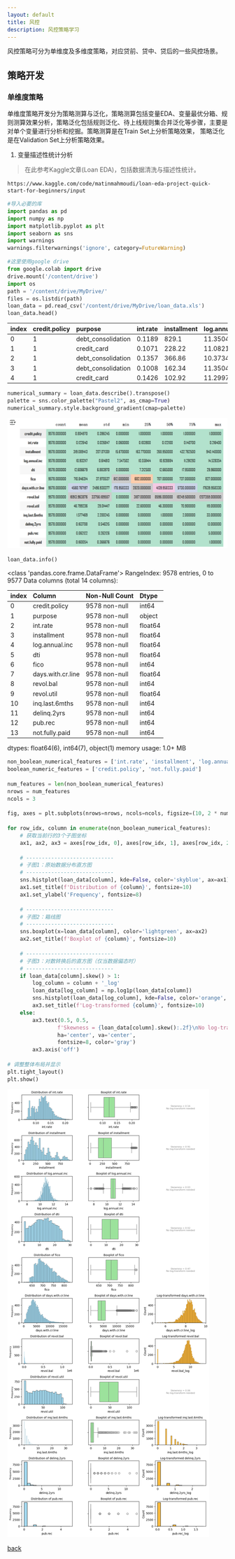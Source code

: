 ```yaml
---
layout: default
title: 风控
description: 风控策略学习
---
```

风控策略可分为单维度及多维度策略，对应贷前、贷中、贷后的一些风控场景。

## 策略开发

### 单维度策略
单维度策略开发分为策略测算与泛化，策略测算包括变量EDA、变量最优分箱、规则测算效果分析，策略泛化包括规则泛化、待上线规则集合并泛化等步骤，主要是对单个变量进行分析和挖掘。策略测算是在Train Set上分析策略效果， 策略泛化是在Validation Set上分析策略效果。

1. 变量描述性统计分析

> 在此参考Kaggle文章(Loan EDA)，包括数据清洗与描述性统计。
```
https://www.kaggle.com/code/matinmahmoudi/loan-eda-project-quick-start-for-beginners/input
```

```python
#导入必要的库
import pandas as pd
import numpy as np
import matplotlib.pyplot as plt
import seaborn as sns
import warnings
warnings.filterwarnings('ignore', category=FutureWarning)
```

```python
#这里使用google drive
from google.colab import drive
drive.mount('/content/drive')
import os
path = '/content/drive/MyDrive/'
files = os.listdir(path)
loan_data = pd.read_csv('/content/drive/MyDrive/loan_data.xls')
loan_data.head()
```

|index|credit\.policy|purpose|int\.rate|installment|log\.annual\.inc|dti|fico|days\.with\.cr\.line|revol\.bal|revol\.util|inq\.last\.6mths|delinq\.2yrs|pub\.rec|not\.fully\.paid|
|:---|:-----|:---|:---|:---|:---|:---|:---|:---|:---|:---|:---|:---|:---|:---|
|0|1|debt\_consolidation|0\.1189|829\.1|11\.35040654|19\.48|737|5639\.958333|28854|52\.1|0|0|0|0|
|1|1|credit\_card|0\.1071|228\.22|11\.08214255|14\.29|707|2760\.0|33623|76\.7|0|0|0|0|
|2|1|debt\_consolidation|0\.1357|366\.86|10\.37349118|11\.63|682|4710\.0|3511|25\.6|1|0|0|0|
|3|1|debt\_consolidation|0\.1008|162\.34|11\.35040654|8\.1|712|2699\.958333|33667|73\.2|1|0|0|0|
|4|1|credit\_card|0\.1426|102\.92|11\.29973224|14\.97|667|4066\.0|4740|39\.5|0|1|0|0|

```python
numerical_summary = loan_data.describe().transpose()
palette = sns.color_palette("Pastel2", as_cmap=True)
numerical_summary.style.background_gradient(cmap=palette)
```
![Statistical Summary](/assets/Risk_pic_1.png)

```python
loan_data.info()
```
<class 'pandas.core.frame.DataFrame'>
RangeIndex: 9578 entries, 0 to 9577
Data columns (total 14 columns):

|index|Column|Non-Null Count|Dtype|  
|:---|:---|:---|:----|  
|0|credit.policy|9578 non-null|int64| 
|1|purpose|9578 non-null|object|
|2|int.rate|9578 non-null|float64|
|3|installment|9578 non-null|float64|
|4|log.annual.inc|9578 non-null|float64|
|5|dti|9578 non-null|float64|
|6|fico|9578 non-null|int64| 
|7|days.with.cr.line|9578 non-null|float64|
|8|revol.bal|9578 non-null|int64|
|9|revol.util|9578 non-null|float64|
|10|inq.last.6mths|9578 non-null|int64|
|11|delinq.2yrs|9578 non-null|int64|
|12|pub.rec|9578 non-null|int64|  
|13|not.fully.paid|9578 non-null|int64|
dtypes: float64(6), int64(7), object(1)
memory usage: 1.0+ MB

```python
non_boolean_numerical_features = ['int.rate', 'installment', 'log.annual.inc', 'dti', 'fico', 'days.with.cr.line', 'revol.bal', 'revol.util', 'inq.last.6mths',  'delinq.2yrs', 'pub.rec']
boolean_numeric_features = ['credit.policy', 'not.fully.paid']

num_features = len(non_boolean_numerical_features)
nrows = num_features
ncols = 3  

fig, axes = plt.subplots(nrows=nrows, ncols=ncols, figsize=(10, 2 * num_features))

for row_idx, column in enumerate(non_boolean_numerical_features):
    # 获取当前行的3个子图坐标
    ax1, ax2, ax3 = axes[row_idx, 0], axes[row_idx, 1], axes[row_idx, 2]
    
    # ----------------------------
    # 子图1：原始数据分布直方图
    # ----------------------------
    sns.histplot(loan_data[column], kde=False, color='skyblue', ax=ax1)
    ax1.set_title(f'Distribution of {column}', fontsize=10)
    ax1.set_ylabel('Frequency', fontsize=8)
    
    # ----------------------------
    # 子图2：箱线图
    # ----------------------------
    sns.boxplot(x=loan_data[column], color='lightgreen', ax=ax2)
    ax2.set_title(f'Boxplot of {column}', fontsize=10)
    
    # ----------------------------
    # 子图3：对数转换后的直方图（仅当数据偏态时）
    # ----------------------------
    if loan_data[column].skew() > 1:
        log_column = column + '_log'
        loan_data[log_column] = np.log1p(loan_data[column])
        sns.histplot(loan_data[log_column], kde=False, color='orange', ax=ax3)
        ax3.set_title(f'Log-transformed {column}', fontsize=10)
    else:
        ax3.text(0.5, 0.5, 
                f'Skewness = {loan_data[column].skew():.2f}\nNo log-transform needed',
                ha='center', va='center', 
                fontsize=8, color='gray')
        ax3.axis('off')

# 调整整体布局并显示
plt.tight_layout()
plt.show()
```

![Individual Feature Review](/assets/Risk_pic_2.png)


[back](./)
